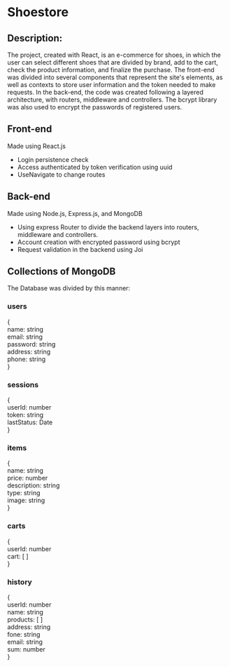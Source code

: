 # Shoestore

## Description:
 <p>The project, created with React, is an e-commerce for shoes, in which the user can select different shoes that are divided by brand, add to the cart, check the product information, and finalize the purchase. The front-end was divided into several components that represent the site's elements, as well as contexts to store user information and the token needed to make requests. In the back-end, the code was created following a layered architecture, with routers, middleware and controllers. The bcrypt library was also used to encrypt the passwords of registered users.</p>

 ## Front-end
<p>Made using React.js</p>

* Login persistence check
* Access authenticated by token verification using uuid
* UseNavigate to change routes

## Back-end
<p>Made using Node.js, Express.js, and MongoDB</p>

* Using express Router to divide the backend layers into routers, middleware and controllers.
* Account creation with encrypted password using bcrypt
* Request validation in the backend using Joi

## Collections of MongoDB
The Database was divided by this manner:

### users
{<br/>
  name: string<br/>
  email: string<br/>
  password: string<br/>
  address: string<br/>
  phone: string<br/>
}<br/>
### sessions
{<br/>
  userId: number<br/>
  token: string<br/>
  lastStatus: Date<br/>
}<br/>
### items
{<br/>
  name: string<br/>
  price: number<br/>
  description: string<br/>
  type: string<br/>
  image: string<br/>
}<br/>
### carts
{<br/>
  userId: number<br/>
  cart: [ ]<br/>
}<br/>
### history
{<br/>
  userId: number<br/>
  name: string<br/>
  products: [ ]<br/>
  address: string<br/>
  fone: string<br/>
  email: string<br/>
  sum: number<br/>
}<br/>
